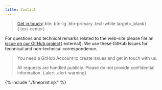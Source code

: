 ```yaml
---
title: Contact
---
```


> [Get in touch](https://github.com/cotedi-project/community/issues/new?labels=Get+in+touch&projects=cotedi-project%2F1&template=01-get-intouch.yml){.btn .btn-lg .btn-primary .text-white target=_blank} {.text-center}

For questions and technical remarks related to the web-site please file an [issue on our GitHub project](https://github.com/cotedi-project/cotedi-project.github.io/issues/new?assignees=&labels=technical%2Cbug&projects=&template=99-technical.yml&title=%5BBUG%5D%3A+){.external}. We use these GitHub Issues for technical and non-technical correspondence.

> You need a GitHub Account to create issues and get in touch with us.
> 
> All requests are handled publicly. Please do not provide confidential information. {.alert .alert-warning}

<!-- 

> [Join us on eTwinning](){.btn .btn-secondary} {.text-center} 

> [Join us on LinkedIn](){.btn .btn-secondary} {.text-center} 

-->

<div class="fineprint">
{% include "./fineprint.njk" %}
</div>

